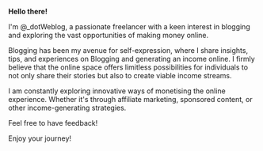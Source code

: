 **Hello there!**

I'm @_dotWeblog, a passionate freelancer with a keen interest in blogging and exploring the vast opportunities of making money online. 

Blogging has been my avenue for self-expression, where I share insights, tips, and experiences on Blogging and generating an income online. I firmly believe that the online space offers limitless possibilities for individuals to not only share their stories but also to create viable income streams.

I am constantly exploring innovative ways of monetising the online experience. Whether it's through affiliate marketing, sponsored content, or other income-generating strategies.

Feel free to have feedback!

Enjoy your journey!
